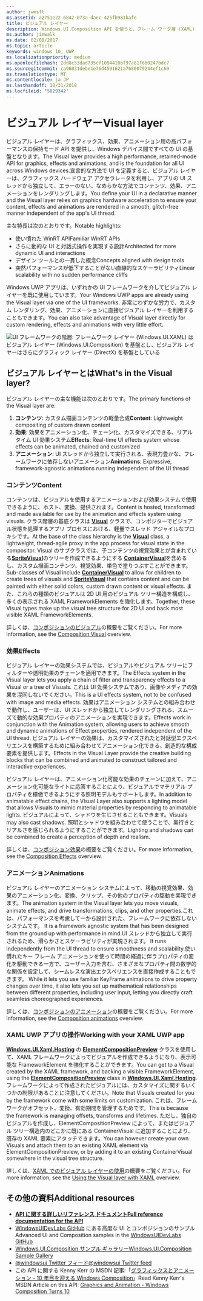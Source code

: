 ```yaml
---
author: jwmsft
ms.assetid: a2751e22-6842-073a-daec-425fb981bafe
title: ビジュアル レイヤー
description: Windows.UI.Composition API を使うと、フレーム ワーク層 (XAML) とグラフィック層 (DirectX) との間のコンポジション層にアクセスできます。
ms.author: jimwalk
ms.date: 02/08/2017
ms.topic: article
keywords: windows 10, UWP
ms.localizationpriority: medium
ms.openlocfilehash: 2dd8c53dad735cf1094410bf97a81f6b0247bdc7
ms.sourcegitcommit: ca96031debe1e76d4501621a7680079244ef1c60
ms.translationtype: MT
ms.contentlocale: ja-JP
ms.lasthandoff: 10/31/2018
ms.locfileid: "5829342"
---
```

# <a name="visual-layer"></a><span data-ttu-id="485a0-104">ビジュアル レイヤー</span><span class="sxs-lookup"><span data-stu-id="485a0-104">Visual layer</span></span>

<span data-ttu-id="485a0-105">ビジュアル レイヤーは、グラフィックス、効果、アニメーション用の高パフォーマンスの保持モード API を提供し、Windows デバイス間ですべての UI の基盤となります。</span><span class="sxs-lookup"><span data-stu-id="485a0-105">The Visual layer provides a high performance, retained-mode API for graphics, effects and animations, and is the foundation for all UI across Windows devices.</span></span><span data-ttu-id="485a0-106">宣言的な方法で UI を定義すると、ビジュアル レイヤーは、グラフィックス ハードウェア アクセラレータを利用し、アプリの UI スレッドから独立して、エラーのない、なめらかな方法でコンテンツ、効果、アニメーションをレンダリングします。</span><span class="sxs-lookup"><span data-stu-id="485a0-106">You define your UI in a declarative manner and the Visual layer relies on graphics hardware acceleration to ensure your content, effects and animations are rendered in a smooth, glitch-free manner independent of the app's UI thread.</span></span>

<span data-ttu-id="485a0-107">主な特長は次のとおりです。</span><span class="sxs-lookup"><span data-stu-id="485a0-107">Notable highlights:</span></span>

* <span data-ttu-id="485a0-108">使い慣れた WinRT API</span><span class="sxs-lookup"><span data-stu-id="485a0-108">Familiar WinRT APIs</span></span>
* <span data-ttu-id="485a0-109">さらに動的な UI と対話式操作を実現する設計</span><span class="sxs-lookup"><span data-stu-id="485a0-109">Architected for more dynamic UI and interactions</span></span>
* <span data-ttu-id="485a0-110">デザイン ツールとの一貫した概念</span><span class="sxs-lookup"><span data-stu-id="485a0-110">Concepts aligned with design tools</span></span>
* <span data-ttu-id="485a0-111">突然パフォーマンスが低下することがない直線的なスケーラビリティ</span><span class="sxs-lookup"><span data-stu-id="485a0-111">Linear scalability with no sudden performance cliffs</span></span>

<span data-ttu-id="485a0-112">Windows UWP アプリは、いずれかの UI フレームワークを介してビジュアル レイヤーを既に使用しています。</span><span class="sxs-lookup"><span data-stu-id="485a0-112">Your Windows UWP apps are already using the Visual layer via one of the UI frameworks.</span></span> <span data-ttu-id="485a0-113">非常にわずかな労力で、カスタム レンダリング、効果、アニメーションに直接ビジュアル レイヤーを利用することもできます。</span><span class="sxs-lookup"><span data-stu-id="485a0-113">You can also take advantage of Visual layer directly for custom rendering, effects and animations with very little effort.</span></span>

![UI フレームワークの階層: フレームワーク レイヤー (Windows.UI.XAML) はビジュアル レイヤー (Windows.UI.Composition) を基盤とし、ビジュアル レイヤーはさらにグラフィック レイヤー (DirectX) を基盤としている](images/layers-win-ui-composition.png)

## <a name="whats-in-the-visual-layer"></a><span data-ttu-id="485a0-115">ビジュアル レイヤーとは</span><span class="sxs-lookup"><span data-stu-id="485a0-115">What's in the Visual layer?</span></span>

<span data-ttu-id="485a0-116">ビジュアル レイヤーの主な機能は次のとおりです。</span><span class="sxs-lookup"><span data-stu-id="485a0-116">The primary functions of the Visual layer are:</span></span>

1. <span data-ttu-id="485a0-117">**コンテンツ**: カスタム描画コンテンツの軽量合成</span><span class="sxs-lookup"><span data-stu-id="485a0-117">**Content**: Lightweight compositing of custom drawn content</span></span>
1. <span data-ttu-id="485a0-118">**効果**: 効果をアニメーション化、チェーン化、カスタマイズできる、リアルタイム UI 効果システム</span><span class="sxs-lookup"><span data-stu-id="485a0-118">**Effects**: Real-time UI effects system whose effects can be animated, chained and customized</span></span>
1. <span data-ttu-id="485a0-119">**アニメーション**: UI スレッドから独立して実行される、表現力豊かな、フレームワークに依存しないアニメーション</span><span class="sxs-lookup"><span data-stu-id="485a0-119">**Animations**: Expressive, framework-agnostic animations running independent of the UI thread</span></span>

### <a name="content"></a><span data-ttu-id="485a0-120">コンテンツ</span><span class="sxs-lookup"><span data-stu-id="485a0-120">Content</span></span>

<span data-ttu-id="485a0-121">コンテンツは、ビジュアルを使用するアニメーションおよび効果システムで使用できるように、ホスト、変換、提供されます。</span><span class="sxs-lookup"><span data-stu-id="485a0-121">Content is hosted, transformed and made available for use by the animation and effects system using visuals.</span></span> <span data-ttu-id="485a0-122">クラス階層の基底クラスは [**Visual**](https://msdn.microsoft.com/library/windows/apps/Dn706858) クラスで、コンポジターでビジュアル状態を処理するアプリ プロセスにおける、軽量でスレッド アジャイルなプロキシです。</span><span class="sxs-lookup"><span data-stu-id="485a0-122">At the base of the class hierarchy is the [**Visual**](https://msdn.microsoft.com/library/windows/apps/Dn706858) class, a lightweight, thread-agile proxy in the app process for visual state in the compositor.</span></span> <span data-ttu-id="485a0-123">Visual のサブクラスでは、子コンテンツの視覚効果とが含まれている[**SpriteVisual**](https://msdn.microsoft.com/library/windows/apps/Mt589433)のツリーを作成できるようにする [**ContainerVisual**](https://msdn.microsoft.com/library/windows/apps/Dn706810)を含めるし、カスタム描画コンテンツ、視覚効果、単色で塗りつぶすことができます。</span><span class="sxs-lookup"><span data-stu-id="485a0-123">Sub-classes of Visual include [**ContainerVisual**](https://msdn.microsoft.com/library/windows/apps/Dn706810) to allow for children to create trees of visuals and [**SpriteVisual**](https://msdn.microsoft.com/library/windows/apps/Mt589433) that contains content and can be painted with either solid colors, custom drawn content or visual effects.</span></span> <span data-ttu-id="485a0-124">また、これらの種類のビジュアルは 2D UI 用のビジュアル ツリー構造を構成し、多くの表示される XAML FrameworkElements を強化します。</span><span class="sxs-lookup"><span data-stu-id="485a0-124">Together, these Visual types make up the visual tree structure for 2D UI and back most visible XAML FrameworkElements.</span></span>

<span data-ttu-id="485a0-125">詳しくは、[コンポジションのビジュアル](composition-visual-tree.md)の概要をご覧ください。</span><span class="sxs-lookup"><span data-stu-id="485a0-125">For more information, see the [Composition Visual](composition-visual-tree.md) overview.</span></span>

### <a name="effects"></a><span data-ttu-id="485a0-126">効果</span><span class="sxs-lookup"><span data-stu-id="485a0-126">Effects</span></span>

<span data-ttu-id="485a0-127">ビジュアル レイヤーの効果システムでは、ビジュアルやビジュアル ツリーにフィルターや透明効果のチェーンを適用できます。</span><span class="sxs-lookup"><span data-stu-id="485a0-127">The Effects system in the Visual layer lets you apply a chain of filter and transparency effects to a Visual or a tree of Visuals.</span></span> <span data-ttu-id="485a0-128">これは UI 効果システムであり、画像やメディアの効果を混同しないでください。</span><span class="sxs-lookup"><span data-stu-id="485a0-128">This is a UI effects system, not to be confused with image and media effects.</span></span> <span data-ttu-id="485a0-129">効果はアニメーション システムとの組み合わせで動作し、ユーザーは、UI スレッドから独立してレンダリングされる、スムーズで動的な効果プロパティのアニメーションを実現できます。</span><span class="sxs-lookup"><span data-stu-id="485a0-129">Effects work in conjunction with the Animation system, allowing users to achieve smooth and dynamic animations of Effect properties, rendered independent of the UI thread.</span></span> <span data-ttu-id="485a0-130">ビジュアル レイヤーの効果は、カスタマイズされたと対話型エクスペリエンスを構築するために組み合わせてアニメーション化できる、創造的な構成要素を提供します。</span><span class="sxs-lookup"><span data-stu-id="485a0-130">Effects in the Visual Layer provide the creative building blocks that can be combined and animated to construct tailored and interactive experiences.</span></span>

<span data-ttu-id="485a0-131">ビジュアル レイヤーは、アニメーション化可能な効果のチェーンに加えて、アニメーション化可能なライトに応答することにより、ビジュアルでマテリアル プロパティを模倣できるようにする照明モデルもサポートします。</span><span class="sxs-lookup"><span data-stu-id="485a0-131">In addition to animatable effect chains, the Visual Layer also supports a lighting model that allows Visuals to mimic material properties by responding to animatable lights.</span></span> <span data-ttu-id="485a0-132">ビジュアルによって、シャドウを生じさせることもできます。</span><span class="sxs-lookup"><span data-stu-id="485a0-132">Visuals may also cast shadows.</span></span> <span data-ttu-id="485a0-133">照明とシャドウを組み合わせて使うことで、奥行きとリアルさを感じられるようにすることができます。</span><span class="sxs-lookup"><span data-stu-id="485a0-133">Lighting and shadows can be combined to create a perception of depth and realism.</span></span>

<span data-ttu-id="485a0-134">詳しくは、[コンポジション効果](composition-effects.md)の概要をご覧ください。</span><span class="sxs-lookup"><span data-stu-id="485a0-134">For more information, see the [Composition Effects](composition-effects.md) overview.</span></span>

### <a name="animations"></a><span data-ttu-id="485a0-135">アニメーション</span><span class="sxs-lookup"><span data-stu-id="485a0-135">Animations</span></span>

<span data-ttu-id="485a0-136">ビジュアル レイヤーのアニメーション システムによって、移動の視覚効果、効果のアニメーション化、変換、クリップ、その他のプロパティの駆動を実現できます。</span><span class="sxs-lookup"><span data-stu-id="485a0-136">The animation system in the Visual layer lets you move visuals, animate effects, and drive transformations, clips, and other properties.</span></span><span data-ttu-id="485a0-137">これは、パフォーマンスを考慮して一から設計された、フレームワークに依存しないシステムです。</span><span class="sxs-lookup"><span data-stu-id="485a0-137"> It is a framework agnostic system that has been designed from the ground up with performance in mind.</span></span><span data-ttu-id="485a0-138">UI スレッドから独立して実行されるため、滑らかさとスケーラビリティが実現されます。</span><span class="sxs-lookup"><span data-stu-id="485a0-138"> It runs independently from the UI thread to ensure smoothness and scalability.</span></span><span data-ttu-id="485a0-139">使い慣れたキー フレーム アニメーションを使って時間の経過に伴うプロパティの変化を駆動できる一方で、ユーザー入力を含む、さまざまなプロパティ間の数学的な関係を設定して、シームレスな演出エクスペリエンスを直接作成することもできます。</span><span class="sxs-lookup"><span data-stu-id="485a0-139"> While it lets you use familiar KeyFrame animations to drive property changes over time, it also lets you set up mathematical relationships between different properties, including user input, letting you directly craft seamless choreographed experiences.</span></span>

<span data-ttu-id="485a0-140">詳しくは、[コンポジションのアニメーション](composition-animation.md)の概要をご覧ください。</span><span class="sxs-lookup"><span data-stu-id="485a0-140">For more information, see the [Composition animations](composition-animation.md) overview.</span></span>

### <a name="working-with-your-xaml-uwp-app"></a><span data-ttu-id="485a0-141">XAML UWP アプリの操作</span><span class="sxs-lookup"><span data-stu-id="485a0-141">Working with your XAML UWP app</span></span>

<span data-ttu-id="485a0-142">[**Windows.UI.Xaml.Hosting**](https://msdn.microsoft.com/library/windows/apps/Hh701908) の [**ElementCompositionPreview**](https://msdn.microsoft.com/library/windows/apps/Mt608976) クラスを使用して、XAML フレームワークによってビジュアルを作成できるようになり、表示可能な FrameworkElement を強化することができます。</span><span class="sxs-lookup"><span data-stu-id="485a0-142">You can get to a Visual created by the XAML framework, and backing a visible FrameworkElement, using the [**ElementCompositionPreview**](https://msdn.microsoft.com/library/windows/apps/Mt608976) class in [**Windows.UI.Xaml.Hosting**](https://msdn.microsoft.com/library/windows/apps/Hh701908).</span></span> <span data-ttu-id="485a0-143">フレームワークによって作成されたビジュアルには、カスタマイズに関するいくつかの制限があることに注意してください。</span><span class="sxs-lookup"><span data-stu-id="485a0-143">Note that Visuals created for you by the framework come with some limits on customization.</span></span> <span data-ttu-id="485a0-144">これは、フレームワークがオフセット、変換、有効期間を管理するためです。</span><span class="sxs-lookup"><span data-stu-id="485a0-144">This is because the framework is managing offsets, transforms and lifetimes.</span></span> <span data-ttu-id="485a0-145">ただし、独自のビジュアルを作成し、ElementCompositionPreview によって、またはビジュアル ツリー構造内のどこかに既にある ContainerVisual に追加することにより、既存の XAML 要素にアタッチできます。</span><span class="sxs-lookup"><span data-stu-id="485a0-145">You can however create your own Visuals and attach them to an existing XAML element via ElementCompositionPreview, or by adding it to an existing ContainerVisual somewhere in the visual tree structure.</span></span>

<span data-ttu-id="485a0-146">詳しくは、[XAML でのビジュアル レイヤーの使用](using-the-visual-layer-with-xaml.md)の概要をご覧ください。</span><span class="sxs-lookup"><span data-stu-id="485a0-146">For more information, see the [Using the Visual layer with XAML](using-the-visual-layer-with-xaml.md) overview.</span></span>

## <a name="additional-resources"></a><span data-ttu-id="485a0-147">その他の資料</span><span class="sxs-lookup"><span data-stu-id="485a0-147">Additional resources</span></span>

* [**<span data-ttu-id="485a0-148">API に関する詳しいリファレンス ドキュメント</span><span class="sxs-lookup"><span data-stu-id="485a0-148">Full reference documentation for the API</span></span>**](https://msdn.microsoft.com/library/windows/apps/Dn706878)
* <span data-ttu-id="485a0-149">[WindowsUIDevLabs GitHub](https://github.com/microsoft/windowsuidevlabs) にある高度な UI とコンポジションのサンプル</span><span class="sxs-lookup"><span data-stu-id="485a0-149">Advanced UI and Composition samples in the [WindowsUIDevLabs GitHub](https://github.com/microsoft/windowsuidevlabs)</span></span>
* [<span data-ttu-id="485a0-150">Windows.UI.Composition サンプル ギャラリー</span><span class="sxs-lookup"><span data-stu-id="485a0-150">Windows.UI.Composition Sample Gallery</span></span>](https://aka.ms/winuiapp)
* [<span data-ttu-id="485a0-151">@windowsui Twitter フィード</span><span class="sxs-lookup"><span data-stu-id="485a0-151">@windowsui Twitter feed</span></span> ](https://twitter.com/windowsui)
* <span data-ttu-id="485a0-152">この API に関する Kenny Kerr の MSDN 記事:「[グラフィックスとアニメーション - 10 年目を迎える Windows Composition](https://msdn.microsoft.com/magazine/mt590968)」</span><span class="sxs-lookup"><span data-stu-id="485a0-152">Read Kenny Kerr's MSDN Article on this API: [Graphics and Animation - Windows Composition Turns 10](https://msdn.microsoft.com/magazine/mt590968)</span></span>
